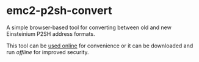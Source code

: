 # emc2-p2sh-convert
A simple browser-based tool for converting between old and new Einsteinium P2SH address formats.

This tool can be [used online](https://emc2foundation.github.io/emc2-p2sh-convert/) for convenience or it can be downloaded and run _offline_ for improved security.
